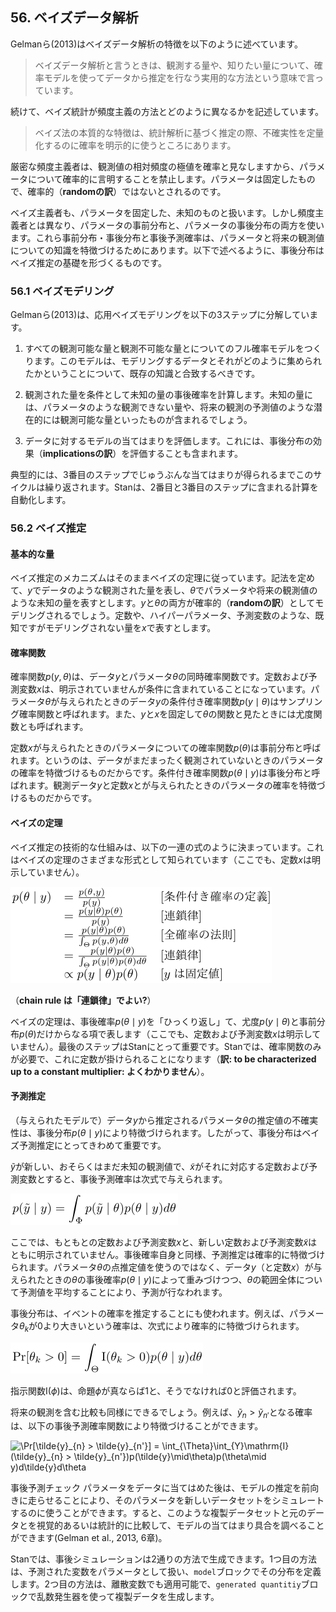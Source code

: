 ## 56. ベイズデータ解析

Gelmanら(2013)はベイズデータ解析の特徴を以下のように述べています。

> ベイズデータ解析と言うときは、観測する量や、知りたい量について、確率モデルを使ってデータから推定を行なう実用的な方法という意味で言っています。

続けて、ベイズ統計が頻度主義の方法とどのように異なるかを記述しています。

> ベイズ法の本質的な特徴は、統計解析に基づく推定の際、不確実性を定量化するのに確率を明示的に使うところにあります。

厳密な頻度主義者は、観測値の相対頻度の極値を確率と見なしますから、パラメータについて確率的に言明することを禁止します。パラメータは固定したもので、確率的（**randomの訳**）ではないとされるのです。

ベイズ主義者も、パラメータを固定した、未知のものと扱います。しかし頻度主義者とは異なり、パラメータの事前分布と、パラメータの事後分布の両方を使います。これら事前分布・事後分布と事後予測確率は、パラメータと将来の観測値についての知識を特徴づけるためにあります。以下で述べるように、事後分布はベイズ推定の基礎を形づくるものです。

### 56.1 ベイズモデリング

Gelmanら(2013)は、応用ベイズモデリングを以下の3ステップに分解しています。

1. すべての観測可能な量と観測不可能な量とについてのフル確率モデルをつくります。このモデルは、モデリングするデータとそれがどのように集められたかということについて、既存の知識と合致するべきです。

2. 観測された量を条件として未知の量の事後確率を計算します。未知の量には、パラメータのような観測できない量や、将来の観測の予測値のような潜在的には観測可能な量といったものが含まれるでしょう。

3. データに対するモデルの当てはまりを評価します。これには、事後分布の効果（**implicationsの訳**）を評価することも含まれます。

典型的には、3番目のステップでじゅうぶんな当てはまりが得られるまでこのサイクルは繰り返されます。Stanは、2番目と3番目のステップに含まれる計算を自動化します。

### 56.2 ベイズ推定

#### 基本的な量

ベイズ推定のメカニズムはそのままベイズの定理に従っています。記法を定めて、$y$でデータのような観測された量を表し、$\theta$でパラメータや将来の観測値のような未知の量を表すとします。$y$と$\theta$の両方が確率的（**randomの訳**）としてモデリングされるでしょう。定数や、ハイパーパラメータ、予測変数のような、既知ですがモデリングされない量を$x$で表すとします。

#### 確率関数

確率関数$p(y,\theta)$は、データ$y$とパラメータ$\theta$の同時確率関数です。定数および予測変数$x$は、明示されていませんが条件に含まれていることになっています。パラメータ$\theta$が与えられたときのデータ$y$の条件付き確率関数$p(y \mid \theta)$はサンプリング確率関数と呼ばれます。また、$y$と$x$を固定して$\theta$の関数と見たときには尤度関数とも呼ばれます。

定数$x$が与えられたときのパラメータについての確率関数$p(\theta)$は事前分布と呼ばれます。というのは、データがまだまったく観測されていないときのパラメータの確率を特徴づけるものだからです。条件付き確率関数$p(\theta \mid y)$は事後分布と呼ばれます。観測データ$y$と定数$x$とが与えられたときのパラメータの確率を特徴づけるものだからです。

#### ベイズの定理

ベイズ推定の技術的な仕組みは、以下の一連の式のように決まっています。これはベイズの定理のさまざまな形式として知られています（ここでも、定数$x$は明示していません）。

![$$ \begin{array}{lll} p(\theta\mid y) &= \frac{p(\theta, y)}{p(y)} & [条件付き確率の定義]\\ &= \frac{p(y\mid\theta)p(\theta)}{p(y)} & [連鎖律] \\ &= \frac{p(y\mid\theta)p(\theta)}{\int_{\Theta}p(y,\theta)d\theta} & [全確率の法則] \\ &= \frac{p(y\mid\theta)p(\theta)}{\int_{\Theta}p(y\mid\theta)p(\theta)d\theta} & [連鎖律] \\ &\propto p(y\mid\theta)p(\theta) & [yは固定値] \end{array} $$](fig/fig01.png)

（**chain rule は「連鎖律」でよい?**）

ベイズの定理は、事後確率$p(\theta \mid y)$を「ひっくり返し」て、尤度$p(y \mid \theta)$と事前分布$p(\theta)$だけからなる項で表します（ここでも、定数および予測変数$x$は明示していません）。最後のステップはStanにとって重要です。Stanでは、確率関数のみが必要で、これに定数が掛けられることになります（**訳: to be characterized up to a constant multiplier: よくわかりません**）。

#### 予測推定

（与えられたモデルで）データ$y$から推定されるパラメータ$\theta$の推定値の不確実性は、事後分布$p(\theta\mid y)$により特徴づけられます。したがって、事後分布はベイズ予測推定にとってきわめて重要です。

$\tilde{y}$が新しい、おそらくはまだ未知の観測値で、$\tilde{x}$がそれに対応する定数および予測変数とすると、事後予測確率は次式で与えられます。

![$$ p(\tilde{y} \mid y) = \int_\Phi p(\tilde{y} \mid \theta)p(\theta\mid y)d\theta $$](fig/fig02.png)

ここでは、もともとの定数および予測変数$x$と、新しい定数および予測変数$\tilde{x}$はともに明示されていません。事後確率自身と同様、予測推定は確率的に特徴づけられます。パラメータ$\theta$の点推定値を使うのではなく、データ$y$（と定数$x$）が与えられたときの$\theta$の事後確率$p(\theta \mid y)$によって重みづけつつ、$\theta$の範囲全体について予測値を平均することにより、予測が行なわれます。

事後分布は、イベントの確率を推定することにも使われます。例えば、パラメータ$\theta_k$が0より大きいという確率は、次式により確率的に特徴づけられます。

![$$ \Pr[\theta_{k}>0] = \int_{\Theta}\mathrm{I}(\theta_{k}>0)p(\theta \mid y)d\theta $$](fig/fig03.png)

指示関数$\mathrm{I}(\phi)$は、命題$\phi$が真ならば1と、そうでなければ0と評価されます。

将来の観測を含む比較も同様にできるでしょう。例えば、$\tilde{y}_n > \tilde{y}_{n'}$となる確率は、以下の事後予測確率関数により特徴づけることができます。

![$$ \Pr[\tilde{y}_{n} > \tilde{y}_{n'}] = \int_{\Theta}\int_{Y}\mathrm{I}(\tilde{y}_{n} > \tilde{y}_{n'})p(\tilde{y}\mid\theta)p(\theta\mid y)d\tilde{y}d\theta $$](fig/fig04.png)

事後予測チェック
パラメータをデータに当てはめた後は、モデルの推定を前向きに走らせることにより、そのパラメータを新しいデータセットをシミュレートするのに使うことができます。すると、このような複製データセットと元のデータとを視覚的あるいは統計的に比較して、モデルの当てはまり具合を調べることができます(Gelman et al., 2013, 6章)。

Stanでは、事後シミュレーションは2通りの方法で生成できます。1つ目の方法は、予測された変数をパラメータとして扱い、`model`ブロックでその分布を定義します。2つ目の方法は、離散変数でも適用可能で、`generated quantitiy`ブロックで乱数発生器を使って複製データを生成します。

